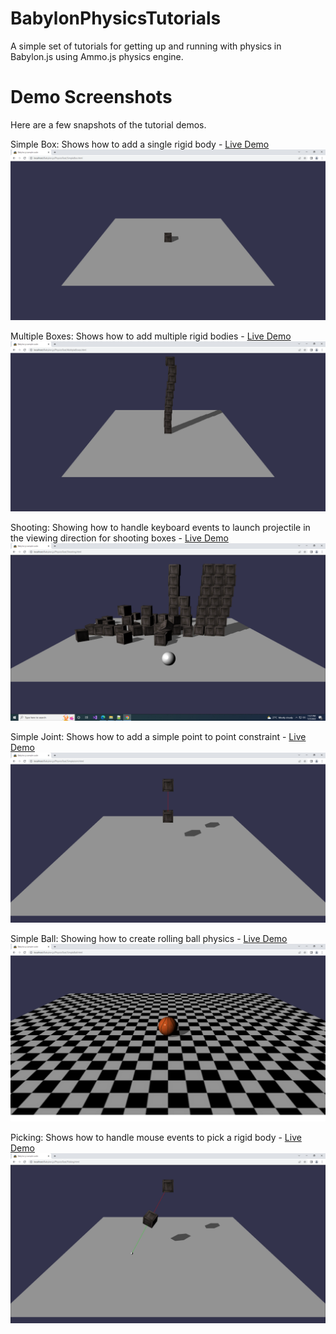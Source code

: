 # BabylonPhysicsTutorials
A simple set of tutorials for getting up and running with physics in Babylon.js using Ammo.js physics engine.

Demo Screenshots
================
Here are a few snapshots of the tutorial demos.

Simple Box: Shows how to add a single rigid body - [Live Demo](https://raw.githack.com/mmmovania/BabylonPhysicsTutorials/master/SimpleBox.html)
![alt text](images/SimpleBox.png "Simple Box")

Multiple Boxes: Shows how to add multiple rigid bodies - [Live Demo](https://raw.githack.com/mmmovania/BabylonPhysicsTutorials/master/MultipleBoxes.html)
![alt text](images/MultipleBoxes.png "Multiple Boxes")

Shooting: Showing how to handle keyboard events to launch projectile in the viewing direction for shooting boxes - [Live Demo](https://raw.githack.com/mmmovania/BabylonPhysicsTutorials/master/Shooting.html)
![alt text](images/Shooting.png "Shooting")

Simple Joint: Shows how to add a simple point to point constraint - [Live Demo](https://raw.githack.com/mmmovania/BabylonPhysicsTutorials/master/SimpleJoint.html)
![alt text](images/SimpleJoint.png "Simple Joint")

Simple Ball: Showing how to create rolling ball physics - [Live Demo](https://raw.githack.com/mmmovania/BabylonPhysicsTutorials/master/SimpleBall.html)
![alt text](images/SimpleBall.png "Simple Ball")

Picking: Shows how to handle mouse events to pick a rigid body - [Live Demo](https://raw.githack.com/mmmovania/BabylonPhysicsTutorials/master/Picking.html)
![alt text](images/Picking.png "Picking")
